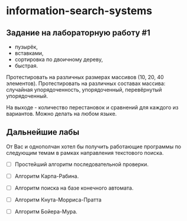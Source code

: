 # information-search-systems

## Задание на лабораторную работу #1 

* пузырёк, 
* вставками, 
* сортировка по двоичному дереву, 
* быстрая.

Протестировать на различных размерах массивов (10, 20, 40 элементов). Протестировать на различных составах массива: случайная упорядоченность, упорядоченный, перевёрнутый упорядоченный.

На выходе - количество перестановок и сравнений для каждого из вариантов.
Можно делать на любом языке.

## Дальнейшие лабы

От Вас и однополчан хотел бы получить работающие программы по следующим темам в рамках направления текстового поиска.
 
* [ ] Простейший алгоритм последовательной проверки.

* [ ] Алгоритм Карпа-Рабина.

* [ ] Алгоритм поиска на базе конечного автомата.

* [ ] Алгоритм Кнута-Морриса-Пратта

* [ ] Алгоритм Бойера-Мура.